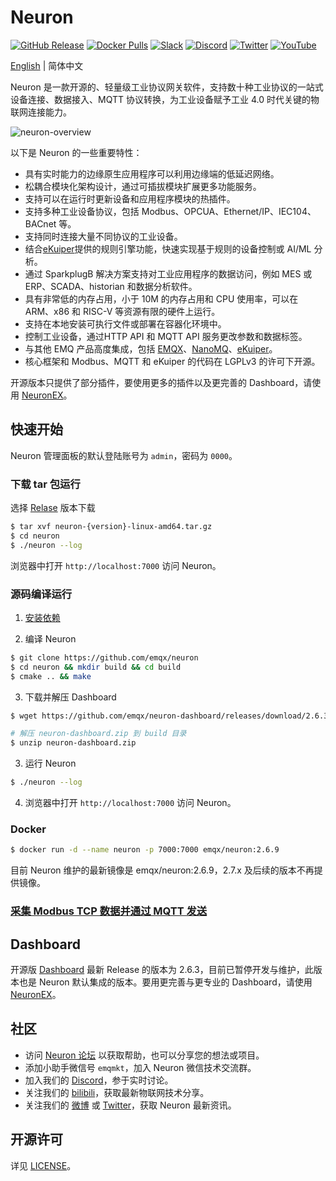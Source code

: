 # Neuron

[![GitHub Release](https://img.shields.io/github/release/neugates/neuron?color=brightgreen&label=Release)](https://github.com/neugates/neuron/releases)
[![Docker Pulls](https://img.shields.io/docker/pulls/emqx/neuron?label=Docker%20Pulls)](https://hub.docker.com/r/emqx/neuron)
[![Slack](https://img.shields.io/badge/Slack-Neuron-39AE85?logo=slack)](https://slack-invite.emqx.io/)
[![Discord](https://img.shields.io/discord/931086341838622751?label=Discord&logo=discord)](https://discord.gg/xYGf3fQnES)
[![Twitter](https://img.shields.io/badge/Follow-EMQ-1DA1F2?logo=twitter)](https://twitter.com/EMQTech)
[![YouTube](https://img.shields.io/badge/Subscribe-EMQ-FF0000?logo=youtube)](https://www.youtube.com/channel/UC5FjR77ErAxvZENEWzQaO5Q)



[English](https://github.com/emqx/neuron/blob/main/README.md) | 简体中文

Neuron 是一款开源的、轻量级工业协议网关软件，支持数十种工业协议的一站式设备连接、数据接入、MQTT 协议转换，为工业设备赋予工业 4.0 时代关键的物联网连接能力。

![neuron-overview](docs/pictures/neuron-final.png)

以下是 Neuron 的一些重要特性：

- 具有实时能力的边缘原生应用程序可以利用边缘端的低延迟网络。
- 松耦合模块化架构设计，通过可插拔模块扩展更多功能服务。
- 支持可以在运行时更新设备和应用程序模块的热插件。
- 支持多种工业设备协议，包括 Modbus、OPCUA、Ethernet/IP、IEC104、BACnet 等。
- 支持同时连接大量不同协议的工业设备。
- 结合[eKuiper](https://www.lfedge.org/projects/ekuiper)提供的规则引擎功能，快速实现基于规则的设备控制或 AI/ML 分析。
- 通过 SparkplugB 解决方案支持对工业应用程序的数据访问，例如 MES 或 ERP、SCADA、historian 和数据分析软件。
- 具有非常低的内存占用，小于 10M 的内存占用和 CPU 使用率，可以在 ARM、x86 和 RISC-V 等资源有限的硬件上运行。
- 支持在本地安装可执行文件或部署在容器化环境中。
- 控制工业设备，通过HTTP API 和 MQTT API 服务更改参数和数据标签。
- 与其他 EMQ 产品高度集成，包括  [EMQX](https://www.emqx.com/zh/products/emqx)、[NanoMQ](https://nanomq.io/zh)、[eKuiper](https://ekuiper.org/zh)。
- 核心框架和 Modbus、MQTT 和 eKuiper 的代码在 LGPLv3 的许可下开源。

开源版本只提供了部分插件，要使用更多的插件以及更完善的 Dashboard，请使用 [NeuronEX](https://www.emqx.com/zh/products/neuronex)。

## 快速开始

Neuron 管理面板的默认登陆账号为 `admin`，密码为 `0000`。

### 下载 tar 包运行

选择 [Relase](https://github.com/emqx/neuron/releases) 版本下载

```bash
$ tar xvf neuron-{version}-linux-amd64.tar.gz
$ cd neuron
$ ./neuron --log
```

浏览器中打开 `http://localhost:7000` 访问 Neuron。


### 源码编译运行

1. [安装依赖](https://github.com/emqx/neuron/install-dependencies.md)

2. 编译 Neuron
```bash
$ git clone https://github.com/emqx/neuron
$ cd neuron && mkdir build && cd build
$ cmake .. && make
```

3. 下载并解压 Dashboard 
```bash
$ wget https://github.com/emqx/neuron-dashboard/releases/download/2.6.3/neuron-dashboard.zip

# 解压 neuron-dashboard.zip 到 build 目录
$ unzip neuron-dashboard.zip
```

3. 运行 Neuron
```bash
$ ./neuron --log
```

4. 浏览器中打开 `http://localhost:7000` 访问 Neuron。

### Docker

```bash
$ docker run -d --name neuron -p 7000:7000 emqx/neuron:2.6.9
```

目前 Neuron 维护的最新镜像是 emqx/neuron:2.6.9，2.7.x 及后续的版本不再提供镜像。

### [采集 Modbus TCP 数据并通过 MQTT 发送](./docs/quick_start/quick_start_cn.md)

## Dashboard

开源版 [Dashboard](https://github.com/emqx/neuron-dashboard) 最新 Release 的版本为 2.6.3，目前已暂停开发与维护，此版本也是 Neuron 默认集成的版本。要用更完善与更专业的 Dashboard，请使用 [NeuronEX](https://www.emqx.com/zh/products/neuronex)。


## 社区

- 访问 [Neuron 论坛](https://askemq.com/c/neuron/8) 以获取帮助，也可以分享您的想法或项目。
- 添加小助手微信号 `emqmkt`，加入 Neuron 微信技术交流群。
- 加入我们的 [Discord](https://discord.gg/xYGf3fQnES)，参于实时讨论。
- 关注我们的 [bilibili](https://space.bilibili.com/522222081)，获取最新物联网技术分享。
- 关注我们的 [微博](https://weibo.com/emqtt) 或 [Twitter](https://twitter.com/EMQTech)，获取 Neuron 最新资讯。


## 开源许可

详见 [LICENSE](./LICENSE)。
